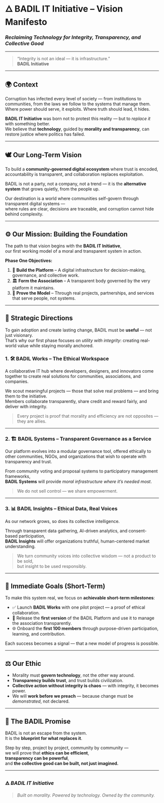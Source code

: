 # 🜂 **BADIL IT Initiative – Vision Manifesto**

### _Reclaiming Technology for Integrity, Transparency, and Collective Good_

---

> “Integrity is not an ideal — it is infrastructure.”  
> **BADIL Initiative**

---

## 🌍 **Context**

Corruption has infected every level of society — from institutions to communities, from the laws we follow to the systems that manage them.  
Where power should serve, it exploits. Where truth should lead, it hides.

**BADIL IT Initiative** was born not to protest this reality — but to _replace it_ with something better.  
We believe that **technology**, guided by **morality and transparency**, can restore justice where politics has failed.

---

## 🕊️ **Our Long-Term Vision**

To build a **community-governed digital ecosystem** where trust is encoded, accountability is transparent, and collaboration replaces exploitation.  

BADIL is not a party, not a company, not a trend — it is the **alternative system** that grows quietly, from the people up.  

Our destination is a world where communities self-govern through transparent digital systems —  
where rules are clear, decisions are traceable, and corruption cannot hide behind complexity.

---

## ⚙️ **Our Mission: Building the Foundation**

The path to that vision begins with the **BADIL IT Initiative**,  
our first working model of a moral and transparent system in action.  

**Phase One Objectives:**
1. 🧩 **Build the Platform** – A digital infrastructure for decision-making, governance, and collective work.  
2. 🏛️ **Form the Association** – A transparent body governed by the very platform it maintains.  
3. 🧠 **Prove the Model** – Through real projects, partnerships, and services that serve people, not systems.  

---

## 🚀 **Strategic Directions**

To gain adoption and create lasting change, BADIL must be **useful** — not just visionary.  
That’s why our first phase focuses on *utility with integrity*: creating real-world value while staying morally anchored.

### 1. 🛠️ **BADIL Works – The Ethical Workspace**

A collaborative IT hub where developers, designers, and innovators come together to create real solutions for communities, associations, and companies.  

We scout meaningful projects — those that solve real problems — and bring them to the initiative.  
Members collaborate transparently, share credit and reward fairly, and deliver with integrity.  

> Every project is proof that morality and efficiency are not opposites — they are allies.  

---

### 2. 🏗️ **BADIL Systems – Transparent Governance as a Service**

Our platform evolves into a modular governance tool, offered ethically to other communities, NGOs, and organizations that wish to operate with transparency and trust.  

From community voting and proposal systems to participatory management frameworks,  
**BADIL Systems** will provide *moral infrastructure where it’s needed most*.  

> We do not sell control — we share empowerment.

---

### 3. 📊 **BADIL Insights – Ethical Data, Real Voices**

As our network grows, so does its collective intelligence.  

Through transparent data gathering, AI-driven analytics, and consent-based participation,  
**BADIL Insights** will offer organizations truthful, human-centered market understanding.  

> We turn community voices into collective wisdom — not a product to be sold,  
> but insight to be used responsibly.  

---

## 🎯 **Immediate Goals (Short-Term)**

To make this system real, we focus on **achievable short-term milestones**:

- ✅ Launch **BADIL Works** with one pilot project — a proof of ethical collaboration.  
- 🧱 Release the **first version** of the BADIL Platform and use it to manage the association transparently.  
- 🌐 Onboard the **first 100 members** through purpose-driven participation, learning, and contribution.  

Each success becomes a signal — that a new model of progress is possible.  

---

## ⚖️ **Our Ethic**

- Morality must **govern technology**, not the other way around.  
- **Transparency builds trust**, and trust builds civilization.  
- **Collective action without integrity is chaos** — with integrity, it becomes power.  
- We will **work before we preach** — because change must be _demonstrated_, not declared.  

---

## 🔮 **The BADIL Promise**

BADIL is not an escape from the system.  
It is the **blueprint for what replaces it**.  

Step by step, project by project, community by community —  
we will prove that **ethics can be efficient**,  
**transparency can be powerful**,  
and **the collective good can be built, not just imagined.**

---

### 🜁 *BADIL IT Initiative*  
> _Built on morality. Powered by technology. Owned by the community._
